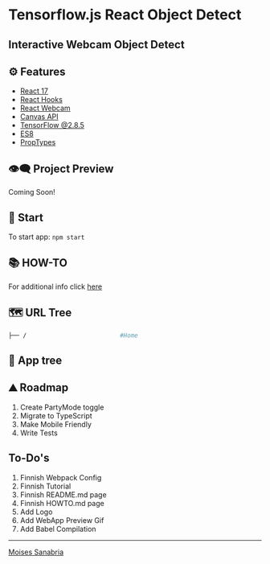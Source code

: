 # Tensorflow.js React Object Detect

## **Interactive Webcam Object Detect**

## ⚙ Features

- [React 17](https://reactjs.org/blog/2020/10/20/react-v17.html)
- [React Hooks](https://reactjs.org/docs/hooks-intro.html)
- [React Webcam](https://www.npmjs.com/package/react-webcam)
- [Canvas API](https://www.w3schools.com/tags/canvas_arc.asp)
- [TensorFlow @2.8.5](https://www.tensorflow.org/js/models)
- [ES8](https://www.w3schools.com/js/js_2018.asp)
- [PropTypes](https://www.npmjs.com/package/prop-types)

## 👁️‍🗨️ Project Preview

Coming Soon!

## 🚀 Start

To start app: `npm start`

## 📚 HOW-TO

For additional info click [here](https://github.com/moisestech/tf-js-object-detect/blob/main/HOWTO.md]])

## 🗺 URL Tree

```bash
├── /                          #Home
```

## 🌿 App tree

## ⛰️ Roadmap

1. Create PartyMode toggle
2. Migrate to TypeScript
3. Make Mobile Friendly
4. Write Tests

## To-Do's

1. Finnish Webpack Config
2. Finnish Tutorial
3. Finnish README.md page
4. Finnish HOWTO.md page
5. Add Logo
6. Add WebApp Preview Gif
7. Add Babel Compilation

---

[Moises Sanabria](https://www.moises.tech/)
